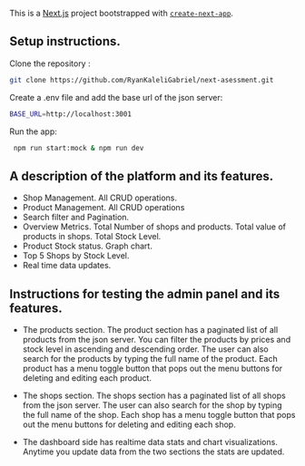 This is a [Next.js](https://nextjs.org/) project bootstrapped with [`create-next-app`](https://github.com/vercel/next.js/tree/canary/packages/create-next-app).

## Setup instructions.

Clone the repository :

```bash
git clone https://github.com/RyanKaleliGabriel/next-asessment.git

```

Create a .env file and add the base url of the json server:

```bash
BASE_URL=http://localhost:3001
```
Run the app:

```bash
 npm run start:mock & npm run dev
```
## A description of the platform and its features.
- Shop Management. All CRUD operations.
- Product Management. All CRUD operations
- Search filter and Pagination.
- Overview Metrics. Total Number of shops and products. Total value of products in shops. Total Stock Level.
- Product Stock status. Graph chart.
- Top 5 Shops by Stock Level.
- Real time data updates.

## Instructions for testing the admin panel and its features.

- The products section. The product section has a paginated list of all products from the json server. You can filter the products by prices and stock level in ascending and descending order. The user can also search for the products by typing the full name of the product. Each product has a menu toggle button that pops out the menu buttons for deleting and editing each product. 

- The shops section. The shops section has a paginated list of all shops from the json server. The user can also search for the shop by typing the full name of the shop. Each shop has a menu toggle button that pops out the menu buttons for deleting and editing each shop. 

- The dashboard side has realtime data stats and chart visualizations. Anytime you update data from the two sections the stats are updated. 